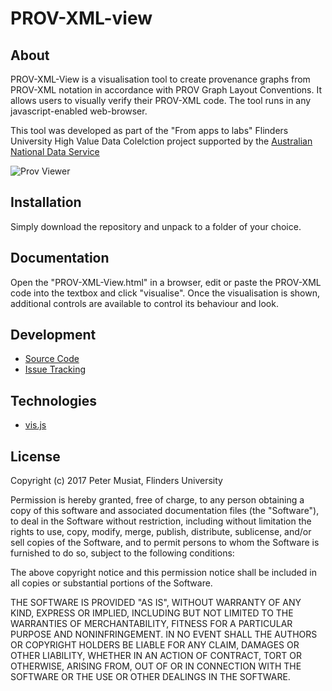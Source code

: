# PROV-XML-view #

## About ##

PROV-XML-View is a visualisation tool to create provenance graphs from PROV-XML notation in accordance with PROV Graph Layout Conventions. It allows users to visually verify their PROV-XML code. The tool runs in any javascript-enabled web-browser.

This tool was developed as part of the "From apps to labs" Flinders University High Value Data Colelction project supported by the [Australian National Data Service](http://www.ands.org.au/) 

![Prov Viewer](https://cloud.githubusercontent.com/assets/26448105/23979732/41a245fc-0a4b-11e7-9700-2b720fef324b.png)

## Installation ##

Simply download the repository and unpack to a folder of your choice.

## Documentation ##

Open the "PROV-XML-View.html" in a browser, edit or paste the PROV-XML code into the textbox and click "visualise". Once the visualisation is shown, additional controls are available to control its behaviour and look.

## Development ##

* [Source Code](https://github.com/PeterMusiat/PROV-XML-view)
* [Issue Tracking](https://github.com/PeterMusiat/PROV-XML-view/issues)

## Technologies ##

* [vis.js](http://visjs.org/)

## License ##

Copyright (c) 2017 Peter Musiat, Flinders University  
  
Permission is hereby granted, free of charge, to any person obtaining a copy
of this software and associated documentation files (the "Software"), to deal
in the Software without restriction, including without limitation the rights
to use, copy, modify, merge, publish, distribute, sublicense, and/or sell
copies of the Software, and to permit persons to whom the Software is
furnished to do so, subject to the following conditions:  
  
The above copyright notice and this permission notice shall be included in
all copies or substantial portions of the Software.  
  
THE SOFTWARE IS PROVIDED "AS IS", WITHOUT WARRANTY OF ANY KIND, EXPRESS OR
IMPLIED, INCLUDING BUT NOT LIMITED TO THE WARRANTIES OF MERCHANTABILITY,
FITNESS FOR A PARTICULAR PURPOSE AND NONINFRINGEMENT. IN NO EVENT SHALL THE
AUTHORS OR COPYRIGHT HOLDERS BE LIABLE FOR ANY CLAIM, DAMAGES OR OTHER
LIABILITY, WHETHER IN AN ACTION OF CONTRACT, TORT OR OTHERWISE, ARISING FROM,
OUT OF OR IN CONNECTION WITH THE SOFTWARE OR THE USE OR OTHER DEALINGS IN
THE SOFTWARE.

